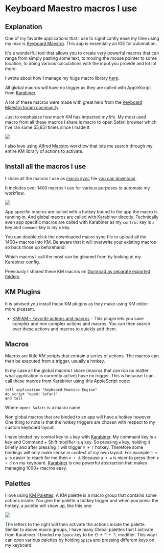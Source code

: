 # Keyboard Maestro macros I use

## Explanation

One of my favorite applications that I use to significantly ease my time using my mac is [Keyboard Maestro](https://www.keyboardmaestro.com/main/). This app is essentially an IDE for automation.

It's a wonderful tool that allows you to create very powerful macros that can range from simply pasting some text, to moving the mouse pointer to some location, to doing various calculations with the input you provide and lot lot more.

I wrote about how I manage my huge macro library [here](https://forum.keyboardmaestro.com/t/notation-i-use-to-manage-my-macros/8907).

All global macros will have no trigger as they are called with AppleScript from [Karabiner](../karabiner/karabiner.md).

A lot of these macros were made with great help from the [Keyboard Maestro forum community](https://forum.keyboardmaestro.com/latest).

Just to emphasize how much KM has impacted my life. My most used macro from all these macros I share is macro to open Safari browser which I've ran some 55,851 times since I made it.

![](https://i.imgur.com/48OtscL.png)

I also love using [Alfred Maestro](https://github.com/iansinnott/alfred-maestro) workflow that lets me search through my entire KM library of actions to activate.

## Install all the macros I use

I share all the macros I use as [macro sync](https://www.keyboardmaestro.com/documentation/6/macrosyncing.html) file [you can download](https://www.dropbox.com/s/mh62g5jrtu70161/Keyboard%20Maestro%20Macros.kmsync?dl=1).

It includes over 1400 macros I use for various purposes to automate my workflow.

![](https://i.imgur.com/a3kUsxS.png)

App specific macros are called with a hotkey bound to the app the macro is running in. And global macros are called with [Karabiner](../karabiner/karabiner.md) directly. Technically even app specific macros are called with Karabiner as my `control` key is `a` key and `command` key is my `e` key.

You can double click the downloaded macro sync file to upload all the 1400+ macros into KM. Be aware that it will overwrite your existing macros so back those up beforehand!

Which macros I call the most can be gleaned from by looking at my [Karabiner config](https://github.com/nikitavoloboev/dotfiles/blob/master/karabiner/karabiner.edn).

Previously I shared these KM macros on [Gumroad as separate exported folders](https://gumroad.com/l/kmmacros).

## KM Plugins

It is advised you install these KM plugins as they make using KM editor more pleasant.

- [KMFAM - Favorite actions and macros](https://forum.keyboardmaestro.com/t/macro-kmfam-favorite-actions-and-macros/4854) - This plugin lets you save complex and non complex actions and macros. You can then search over these actions and macros to quickly add them.

## Macros

Macros are little _KM scripts_ that contain a series of actions. The macros can then be executed from a trigger, usually a hotkey.

In my case all the global macros I share (macros that can run no matter what application is currently active) have no trigger. This is because I can call these macros from Karabiner using this AppleScript code:

```applescript
tell application "Keyboard Maestro Engine"
do script "open: Safari"
end tell
```

Where `open: Safari` is a macro name.

Non global macros that are binded to an app will have a hotkey however. One thing to note is that the hotkey triggers are chosen with respect to my custom keyboard layout.

I have binded my control key to `a` key with [Karabiner](../karabiner/karabiner.md). My command key is `e` key and Command + Shift modifier is `q` key. So pressing `e` key, holding it briefly and after pressing `f` will trigger `⌘ + f` hotkey. Therefore some bindings will only make sense in context of my own layout. For example `⌃ + w` is easier to reach for me then `⌘ + d`. Because `a + w` is nicer to press then `e + d` on my keyboard. [Karabiner](../karabiner/karabiner.md) is one powerful abstraction that makes managing 1000+ macros easy.

## Palettes

I love using [KM Palettes](https://wiki.keyboardmaestro.com/manual/Palettes). A KM palette is a macro group that contains some actions inside. You give the palette a hotkey trigger and when you press the hotkey, a palette will show up, like this one:

![](https://i.imgur.com/b6KB2zM.png)

The letters to the right will then activate the actions inside the palette. Similar to above macro groups, I have many Global palettes that I activate from Karabiner. I binded my `Space` key to be ⇧ + ⌃ + ⌥ modifier. This way I can open various palettes by holding `Space` and pressing different keys on my keyboard.
